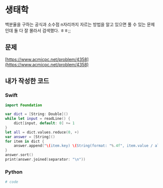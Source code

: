 # 생태학
백분율을 구하는 공식과 소수점 n자리까지 자르는 방법을 알고 있으면 풀 수 있는 문제인데 둘 다 잘 몰라서 검색했다. ㅎㅎ;;

## 문제
[https://www.acmicpc.net/problem/4358](https://www.acmicpc.net/problem/4358)
## 내가 작성한 코드
### Swift
```swift
import Foundation

var dict = [String: Double]()
while let input = readLine() {
    dict[input, default: 0] += 1
}
let all = dict.values.reduce(0, +)
var answer = [String]()
for item in dict {
    answer.append("\(item.key) \(String(format: "%.4f", item.value / all * 100))")
}
answer.sort()
print(answer.joined(separator: "\n"))
```
### Python
```python
# code
```